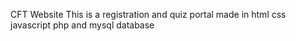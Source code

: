 CFT Website
This is a registration and quiz portal made in html css javascript php and mysql database
